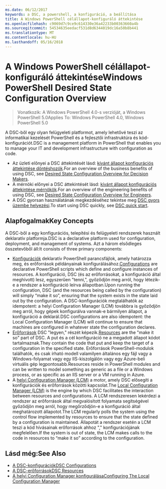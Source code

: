 ```yaml
---
ms.date: 06/12/2017
keywords: a DSC, a powershell, a konfiguráció, a beállítása
title: A Windows PowerShell célállapot-konfiguráló áttekintése
ms.openlocfilehash: c9069d7c9ce9c614330e36a42233b00363660a4b
ms.sourcegitcommit: 54534635eedacf531d8d6344019dc16a50b8b441
ms.translationtype: MT
ms.contentlocale: hu-HU
ms.lasthandoff: 05/16/2018
---
```

# <a name="windows-powershell-desired-state-configuration-overview"></a><span data-ttu-id="5c1f6-103">A Windows PowerShell célállapot-konfiguráló áttekintése</span><span class="sxs-lookup"><span data-stu-id="5c1f6-103">Windows PowerShell Desired State Configuration Overview</span></span>

> <span data-ttu-id="5c1f6-104">Vonatkozik: A Windows PowerShell 4.0-s verzióját, a Windows PowerShell 5.0</span><span class="sxs-lookup"><span data-stu-id="5c1f6-104">Applies To: Windows PowerShell 4.0, Windows PowerShell 5.0</span></span>

<span data-ttu-id="5c1f6-105">A DSC-ből egy olyan felügyeleti platformot, amely lehetővé teszi az informatikai kezelését PowerShell és a fejlesztői infrastruktúra és kód-konfigurációt.</span><span class="sxs-lookup"><span data-stu-id="5c1f6-105">DSC is a management platform in PowerShell that enables you to manage your IT and development infrastructure with configuration as code.</span></span>

- <span data-ttu-id="5c1f6-106">Az üzleti előnyei a DSC áttekintését lásd: [kívánt állapot konfigurációs áttekintése döntéshozók](decisionMaker.md).</span><span class="sxs-lookup"><span data-stu-id="5c1f6-106">For an overview of the business benefits of using DSC, see [Desired State Configuration Overview for Decision Makers](decisionMaker.md).</span></span>
- <span data-ttu-id="5c1f6-107">A mérnöki előnyei a DSC áttekintését lásd: [kívánt állapot konfigurációs áttekintése mérnökök](DscForEngineers.md).</span><span class="sxs-lookup"><span data-stu-id="5c1f6-107">For an overview of the engineering benefits of using DSC, see [Desired State Configuration Overview for Engineers](DscForEngineers.md).</span></span>
- <span data-ttu-id="5c1f6-108">A DSC gyorsan használatának megkezdéséhez tekintse meg [DSC gyors üzembe helyezési](quickStart.md).</span><span class="sxs-lookup"><span data-stu-id="5c1f6-108">To start using DSC quickly, see [DSC quick start](quickStart.md).</span></span>

## <a name="key-concepts"></a><span data-ttu-id="5c1f6-109">Alapfogalmak</span><span class="sxs-lookup"><span data-stu-id="5c1f6-109">Key Concepts</span></span>

<span data-ttu-id="5c1f6-110">A DSC-ből a egy konfigurációs, telepítési és felügyeleti rendszerek használt deklaratív platformja.</span><span class="sxs-lookup"><span data-stu-id="5c1f6-110">DSC is a declarative platform used for configuration, deployment, and management of systems.</span></span> <span data-ttu-id="5c1f6-111">Azt a három elsődleges összetevőből áll:</span><span class="sxs-lookup"><span data-stu-id="5c1f6-111">It consists of three primary components:</span></span>

- <span data-ttu-id="5c1f6-112">[Konfigurációk](configurations.md) deklaratív PowerShell parancsfájlok, amely határozza meg, és erőforrások példányainak konfigurálásához.</span><span class="sxs-lookup"><span data-stu-id="5c1f6-112">[Configurations](configurations.md) are declarative PowerShell scripts which define and configure instances of resources.</span></span>
    <span data-ttu-id="5c1f6-113">A konfiguráció, DSC (és az erőforrásokat, a konfiguráció által meghívott) lesz, egyszerűen "tenni,", győződjön meg arról, hogy létezik-e a rendszer a konfiguráció leírva állapotban.</span><span class="sxs-lookup"><span data-stu-id="5c1f6-113">Upon running the configuration, DSC (and the resources being called by the configuration) will simply “make it so”, ensuring that the system exists in the state laid out by the configuration.</span></span>
    <span data-ttu-id="5c1f6-114">A DSC-konfigurációk megtalálhatók az idempotent: a helyi Configuration Manager (LCM) továbbra is győződjön meg arról, hogy gépek konfigurálva vannak-e bármilyen állapot, a konfiguráció a deklarál.</span><span class="sxs-lookup"><span data-stu-id="5c1f6-114">DSC configurations are also idempotent: the Local Configuration Manager (LCM) will continue to ensure that machines are configured in whatever state the configuration declares.</span></span>
- <span data-ttu-id="5c1f6-115">[Erőforrások](resources.md) DSC "legyen," részét képezik.</span><span class="sxs-lookup"><span data-stu-id="5c1f6-115">[Resources](resources.md) are the "make it so" part of DSC.</span></span> <span data-ttu-id="5c1f6-116">A put és a cél konfiguráció ne a megadott állapot kódot tartalmaznak.</span><span class="sxs-lookup"><span data-stu-id="5c1f6-116">They contain the code that put and keep the target of a configuration in the specified state.</span></span>
    <span data-ttu-id="5c1f6-117">Erőforrások PowerShell-modulok találhatók, és csak írható modell valamilyen általános egy fájl vagy a Windows-folyamat vagy egy IIS-kiszolgálón vagy egy Azure-beli virtuális gép legpontosabb.</span><span class="sxs-lookup"><span data-stu-id="5c1f6-117">Resources reside in PowerShell modules and can be written to model something as generic as a file or a Windows process, or as specific as an IIS server or a VM running in Azure.</span></span>
- <span data-ttu-id="5c1f6-118">A [helyi Configuration Manager (LCM)](metaConfig.md) a motor, amely DSC elősegíti a konfigurációk és erőforrások közötti kapcsolat.</span><span class="sxs-lookup"><span data-stu-id="5c1f6-118">The [Local Configuration Manager (LCM)](metaConfig.md) is the engine by which DSC facilitates the interaction between resources and configurations.</span></span>
    <span data-ttu-id="5c1f6-119">A LCM rendszeresen lekérdezi a rendszer az erőforrások által megvalósított folyamata segítségével győződjön meg arról, hogy megőrződjön-e a konfiguráció által meghatározott állapotot.</span><span class="sxs-lookup"><span data-stu-id="5c1f6-119">The LCM regularly polls the system using the control flow implemented by resources to ensure that the state defined by a configuration is maintained.</span></span>
    <span data-ttu-id="5c1f6-120">Állapotát a rendszer esetén a LCM teszi a kód hívásainak erőforrások ahhoz "," konfigurációjának megfelelően.</span><span class="sxs-lookup"><span data-stu-id="5c1f6-120">If the system is out of state, the LCM makes calls to the code in resources to “make it so” according to the configuration.</span></span>

## <a name="see-also"></a><span data-ttu-id="5c1f6-121">Lásd még:</span><span class="sxs-lookup"><span data-stu-id="5c1f6-121">See Also</span></span>

- [<span data-ttu-id="5c1f6-122">A DSC-konfigurációk</span><span class="sxs-lookup"><span data-stu-id="5c1f6-122">DSC Configurations</span></span>](configurations.md)
- [<span data-ttu-id="5c1f6-123">A DSC-erőforrások</span><span class="sxs-lookup"><span data-stu-id="5c1f6-123">DSC Resources</span></span>](resources.md)
- [<span data-ttu-id="5c1f6-124">A helyi Configuration Manager konfigurálása</span><span class="sxs-lookup"><span data-stu-id="5c1f6-124">Configuring The Local Configuration Manager</span></span>](metaConfig.md)